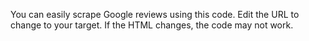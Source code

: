 You can easily scrape Google reviews using this code. Edit the URL to change to your target. If the HTML changes, the code may not work.
